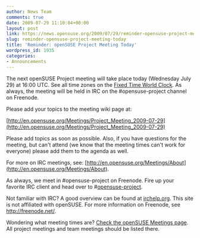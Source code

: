 ```yaml
---
author: News Team
comments: true
date: 2009-07-29 11:10:04+00:00
layout: post
link: https://news.opensuse.org/2009/07/29/reminder-opensuse-project-meeting-today/
slug: reminder-opensuse-project-meeting-today
title: 'Reminder: openSUSE Project Meeting Today'
wordpress_id: 1935
categories:
- Announcements
---
```


The next openSUSE Project meeting will take place today (Wednesday July 29) at 16:00 UTC. See all time zones on the [Fixed Time World Clock](http://is.gd/1Swp2). As always, the meeting will be held in IRC on the #opensuse-project channel on Freenode.

Please add your topics to the meeting wiki page at:

[http://en.opensuse.org/Meetings/Project_Meeting_2009-07-29](http://en.opensuse.org/Meetings/Project_Meeting_2009-07-29)

Please add topics as soon as possible. Also, if you have questions for the meeting, but can't attend (we know that the meeting times can't work for everyone) please add them to the agenda as well.

For more on IRC meetings, see: [http://en.opensuse.org/Meetings/About](http://en.opensuse.org/Meetings/About).

As always, we meet in #opensuse-project on Freenode. Fire up your favorite IRC client and head over to #[opensuse-project](irc://irc.freenode.net/opensuse-project).

Not familiar with IRC? A good overview can be found at [irchelp.org](http://www.irchelp.org/). This site is not affiliated with openSUSE. For more information on Freenode, see http://freenode.net/.

Wondering what meeting times are? [Check the openSUSE Meetings page](http://en.opensuse.org/Meetings). All project meetings and team meetings should be listed there.
